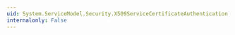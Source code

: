 ```yaml
---
uid: System.ServiceModel.Security.X509ServiceCertificateAuthentication.RevocationMode
internalonly: False
---
```

